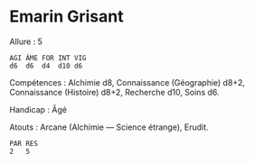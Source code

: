 # Emarin Grisant

Allure : 5

	AGI	ÂME	FOR	INT	VIG
	d6	d6	d4	d10	d6

Compétences : Alchimie d8, Connaissance (Géographie) d8+2, Connaissance (Histoire) d8+2, Recherche d10, Soins d6.

Handicap : Âgé

Atouts : Arcane (Alchimie — Science étrange), Erudit.

	PAR	RES
	2	5

